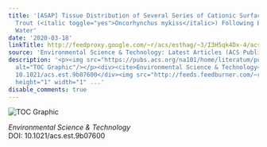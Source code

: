 ```yaml
---
title: '[ASAP] Tissue Distribution of Several Series of Cationic Surfactants in Rainbow
  Trout (<italic toggle="yes">Oncorhynchus mykiss</italic>) Following Exposure via
  Water'
date: '2020-03-18'
linkTitle: http://feedproxy.google.com/~r/acs/esthag/~3/I3H5qk4Dx-4/acs.est.9b07600
source: 'Environmental Science & Technology: Latest Articles (ACS Publications)'
description: '<p><img src="https://pubs.acs.org/na101/home/literatum/publisher/achs/journals/content/esthag/0/esthag.ahead-of-print/acs.est.9b07600/20200318/images/medium/es9b07600_0004.gif"
  alt="TOC Graphic"/></p><div><cite>Environmental Science & Technology</cite></div><div>DOI:
  10.1021/acs.est.9b07600</div><img src="http://feeds.feedburner.com/~r/acs/esthag/~4/I3H5qk4Dx-4"
  height="1" width="1" ...'
disable_comments: true
---
```

<p><img src="https://pubs.acs.org/na101/home/literatum/publisher/achs/journals/content/esthag/0/esthag.ahead-of-print/acs.est.9b07600/20200318/images/medium/es9b07600_0004.gif" alt="TOC Graphic"/></p><div><cite>Environmental Science & Technology</cite></div><div>DOI: 10.1021/acs.est.9b07600</div><img src="http://feeds.feedburner.com/~r/acs/esthag/~4/I3H5qk4Dx-4" height="1" width="1" ...